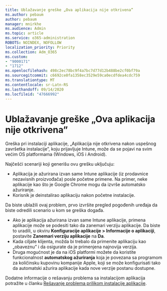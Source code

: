 ```yaml
---
title: Ublažavanje greške „Ova aplikacija nije otkrivena”
ms.author: pebaum
author: pebaum
manager: mnirkhe
ms.audience: Admin
ms.topic: article
ms.service: o365-administration
ROBOTS: NOINDEX, NOFOLLOW
localization_priority: Priority
ms.collection: Adm_O365
ms.custom:
- "9000171"
- "1712"
ms.openlocfilehash: 498c2ec78bc9f4a7bc7d77d12b488be2cf0bf79a
ms.sourcegitcommit: c6692ce0fa1358ec3529e59ca0ecdfdea4cdc759
ms.translationtype: MT
ms.contentlocale: sr-Latn-RS
ms.lasthandoff: 09/14/2020
ms.locfileid: "47666992"
---
```

# <a name="mitigate-the-application-was-not-detected-error"></a>Ublažavanje greške „Ova aplikacija nije otkrivena”

Greška pri instalaciji aplikacije, „Aplikacija nije otkrivena nakon uspešnog završetka instalacije”, koju prijavljuje Intune, može da se pojavi na svim većim OS platformama (Windows, iOS i Android).

Najčešći scenariji koji generišu ovu grešku uključuju:

- Aplikacija je ažurirana izvan same Intune aplikacije (iz prodavnice nezavisnih proizvođača) posle početne primene. Na primer, neke aplikacije kao što je Google Chrome mogu da izvrše automatsko ažuriranje.
- Korisnik je deinstalirao aplikaciju nakon početne instalacije.

Da biste ublažili ovaj problem, prvo izvršite pregled pogođenih uređaja da biste odredili scenario u kom se greška događa.

- Ako je aplikacija ažurirana izvan same Intune aplikacije, primena aplikacije može se podesiti tako da zanemari verziju aplikacije. Da biste to uradili, u okviru **Konfiguracije aplikacije > Informacije o aplikaciji**, postavite **Zanemari verziju aplikacije** na **Da**.
- Kada ciljate klijenta, možda bi trebalo da primenite aplikaciju kao „obaveznu” i da osigurate da je primenjena najnovija verzija.
- Druga mogućnost je da na iOS platformi možete da koristite funkcionalnost **automatskog ažuriranja** koja je povezana sa programom za količinsku kupovinu kompanije Apple, koji se može konfigurisati tako da automatski ažurira aplikacije kada nove verzije postanu dostupne.

Dodatne informacije o rešavanju problema sa instalacijom aplikacija potražite u članku [Rešavanje problema prilikom instalacije aplikacije](https://docs.microsoft.com/intune/troubleshoot-app-install).
